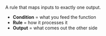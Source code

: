 A rule that maps inputs to exactly one output.

- **Condition** = what you feed the function
- **Rule** = how it processes it
- **Output** = what comes out the other side